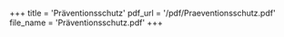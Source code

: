 ﻿+++
title = 'Präventionsschutz'
pdf_url = '/pdf/Praeventionsschutz.pdf'
file_name = 'Präventionsschutz.pdf'
+++